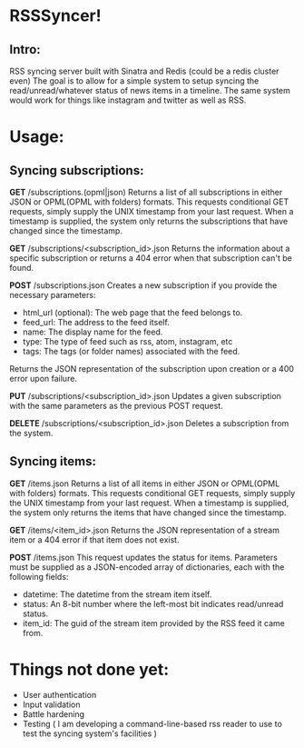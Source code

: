 RSSSyncer!
==========

Intro:
------

RSS syncing server built with Sinatra and Redis (could be a redis cluster even)
The goal is to allow for a simple system to setup syncing the read/unread/whatever
status of news items in a timeline. The same system would work for things like
instagram and twitter as well as RSS.

Usage:
======

Syncing subscriptions:
----------------------

**GET** /subscriptions.(opml|json)
Returns a list of all subscriptions in either JSON or OPML(OPML with folders) formats.
This requests conditional GET requests, simply supply the UNIX timestamp from your last request.
When a timestamp is supplied, the system only returns the subscriptions that have changed 
since the timestamp.

**GET** /subscriptions/<subscription_id>.json
Returns the information about a specific subscription or returns a 404 error when that subscription
can't be found.

**POST** /subscriptions.json
Creates a new subscription if you provide the necessary parameters:

- html_url (optional): The web page that the feed belongs to.
- feed_url: The address to the feed itself.
- name: The display name for the feed.
- type: The type of feed such as rss, atom, instagram, etc
- tags: The tags (or folder names) associated with the feed.

Returns the JSON representation of the subscription upon creation or a 400 error upon failure.

**PUT** /subscriptions/<subscription_id>.json
Updates a given subscription with the same parameters as the previous POST request.

**DELETE** /subscriptions/<subscription_id>.json
Deletes a subscription from the system.

Syncing items:
--------------

**GET** /items.json
Returns a list of all items in either JSON or OPML(OPML with folders) formats.
This requests conditional GET requests, simply supply the UNIX timestamp from your last request.
When a timestamp is supplied, the system only returns the items that have changed 
since the timestamp.

**GET** /items/<item_id>.json
Returns the JSON representation of a stream item or a 404 error if that item does not exist.

**POST** /items.json
This request updates the status for items. Parameters
must be supplied as a JSON-encoded array of dictionaries, each with the following fields:

- datetime: The datetime from the stream item itself.
- status: An 8-bit number where the left-most bit indicates read/unread status.
- item_id: The guid of the stream item provided by the RSS feed it came from.

Things not done yet:
====================

- User authentication
- Input validation
- Battle hardening
- Testing ( I am developing a command-line-based rss reader to use to test the syncing system's facilities )